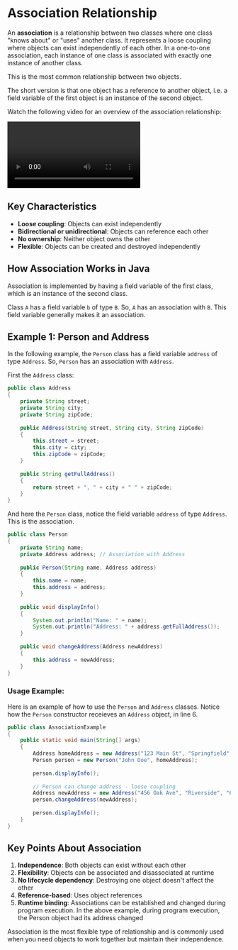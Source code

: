 # Association Relationship

An **association** is a relationship between two classes where one class "knows about" or "uses" another class. It represents a loose coupling where objects can exist independently of each other. In a one-to-one association, each instance of one class is associated with exactly one instance of another class.

This is the most common relationship between two objects.

The short version is that one object has a reference to another object, i.e. a field variable of the first object is an instance of the second object.

Watch the following video for an overview of the association relationship:

<video src="..."></video>




## Key Characteristics

- **Loose coupling**: Objects can exist independently
- **Bidirectional or unidirectional**: Objects can reference each other
- **No ownership**: Neither object owns the other
- **Flexible**: Objects can be created and destroyed independently

## How Association Works in Java

Association is implemented by having a field variable of the first class, which is an instance of the second class.

Class `A` has a field variable `b` of type `B`. So, `A` has an association with `B`.
This field variable generally makes it an association.


## Example 1: Person and Address
In the following example, the `Person` class has a field variable `address` of type `Address`. So, `Person` has an association with `Address`.

First the `Address` class:

```java
public class Address 
{
    private String street;
    private String city;
    private String zipCode;
    
    public Address(String street, String city, String zipCode) 
    {
        this.street = street;
        this.city = city;
        this.zipCode = zipCode;
    }
    
    public String getFullAddress() 
    {
        return street + ", " + city + " " + zipCode;
    }
}
```

And here the `Person` class, notice the field variable `address` of type `Address`. This is the association.

```java
public class Person 
{
    private String name;
    private Address address; // Association with Address
    
    public Person(String name, Address address) 
    {
        this.name = name;
        this.address = address;
    }
    
    public void displayInfo() 
    {
        System.out.println("Name: " + name);
        System.out.println("Address: " + address.getFullAddress());
    }
    
    public void changeAddress(Address newAddress) 
    {
        this.address = newAddress;
    }
}
```

### Usage Example:

Here is an example of how to use the `Person` and `Address` classes.
Notice how the `Person` constructor receieves an `Address` object, in line 6.

```java
public class AssociationExample 
{
    public static void main(String[] args) 
    {
        Address homeAddress = new Address("123 Main St", "Springfield", "12345");
        Person person = new Person("John Doe", homeAddress);
        
        person.displayInfo();
        
        // Person can change address - loose coupling
        Address newAddress = new Address("456 Oak Ave", "Riverside", "67890");
        person.changeAddress(newAddress);
        
        person.displayInfo();
    }
}
```


## Key Points About Association

1. **Independence**: Both objects can exist without each other
2. **Flexibility**: Objects can be associated and disassociated at runtime
3. **No lifecycle dependency**: Destroying one object doesn't affect the other
4. **Reference-based**: Uses object references
5. **Runtime binding**: Associations can be established and changed during program execution. In the above example, during program execution, the Person object had its address changed

Association is the most flexible type of relationship and is commonly used when you need objects to work together but maintain their independence.

